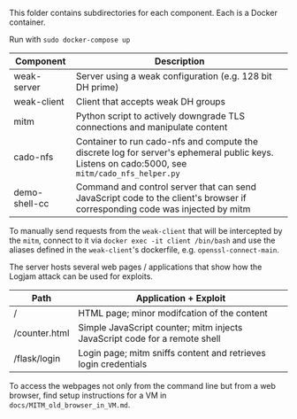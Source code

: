 This folder contains subdirectories for each component.
Each is a Docker container.

Run with
`sudo docker-compose up`

| Component     | Description                                                                                                                                    |
| ------------- | ---------------------------------------------------------------------------------------------------------------------------------------------- |
| weak-server   | Server using a weak configuration (e.g. 128 bit DH prime)                                                                                      |
| weak-client   | Client that accepts weak DH groups                                                                                                             |
| mitm          | Python script to actively downgrade TLS connections and manipulate content                                                                     |
| cado-nfs      | Container to run cado-nfs and compute the discrete log for server's ephemeral public keys. Listens on cado:5000, see `mitm/cado_nfs_helper.py` |
| demo-shell-cc | Command and control server that can send JavaScript code to the client's browser if corresponding code was injected by mitm                    |

To manually send requests from the `weak-client` that will be intercepted by the `mitm`, connect to it via `docker exec -it client /bin/bash` and use the aliases defined in the `weak-client`'s dockerfile, e.g. `openssl-connect-main`.

The server hosts several web pages / applications that show how the Logjam attack can be used for exploits.

| Path          | Application + Exploit                                                      |
| ------------- | -------------------------------------------------------------------------- |
| /             | HTML page; minor modifcation of the content                                |
| /counter.html | Simple JavaScript counter; mitm injects JavaScript code for a remote shell |
| /flask/login  | Login page; mitm sniffs content and retrieves login credentials            |

To access the webpages not only from the command line but from a web browser, find setup instructions for a VM in `docs/MITM_old_browser_in_VM.md`.
